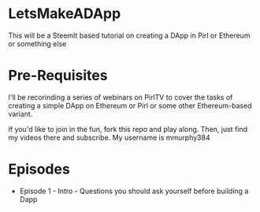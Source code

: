 # LetsMakeADApp
This will be a SteemIt based tutorial on creating a DApp in Pirl or Ethereum or something else


# Pre-Requisites
I'll be recorinding a series of webinars on PirlTV to cover the tasks of creating a simple DApp on Ethereum or Pirl or some other Ethereum-based variant.

If you'd like to join in the fun, fork this repo and play along.  Then, just find my videos there and subscribe. My username is mmurphy384

# Episodes
  * Episode 1 - Intro - Questions you should ask yourself before building a Dapp 

